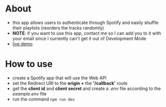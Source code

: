 # About
- this app allows users to authenticate through Spotify and easily shuffle their playlists (reorders the tracks randomly)
- **NOTE**: if you want to use this app, contact me so I can add you to it with your email since I currently can't get it out of Development Mode
- [live demo](https://drive.google.com/file/d/1IGJTde88MLO6wqJ1FMHU_litxIma4dLi/view?usp=drive_link)

# How to use
- create a Spotify app that will use the Web API
- set the Redirect URI to the **origin +** the **'/callback'** route
- get the **client id** and **client secret** and create a *.env* file according to the *example.env* file
- run the command `npm run dev`
